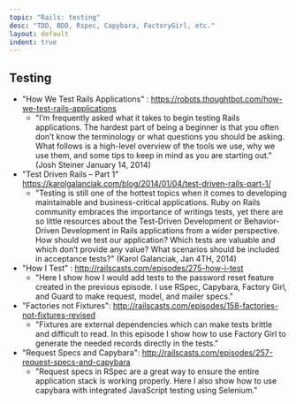 ```yaml
---
topic: "Rails: testing"
desc: "TDD, BDD, Rspec, Capybara, FactoryGirl, etc."
layout: default
indent: true
---
```


## Testing

* "How We Test Rails Applications" : <https://robots.thoughtbot.com/how-we-test-rails-applications> 
    * "I’m frequently asked what it takes to begin testing Rails applications. The hardest part of being a beginner is that you often don’t know the terminology or what questions you should be asking. What follows is a high-level overview of the tools we use, why we use them, and some tips to keep in mind as you are starting out." (Josh Steiner  January 14, 2014)
* "Test Driven Rails – Part 1" <https://karolgalanciak.com/blog/2014/01/04/test-driven-rails-part-1/>
    * "Testing is still one of the hottest topics when it comes to developing maintainable and business-critical applications. Ruby on Rails community embraces the importance of writings tests, yet there are so little resources about the Test-Driven Development or Behavior-Driven Development in Rails applications from a wider perspective. How should we test our application? Which tests are valuable and which don’t provide any value? What scenarios should be included in acceptance tests?" (Karol Galanciak, Jan 4TH, 2014)
* "How I Test" : <http://railscasts.com/episodes/275-how-i-test>
    * "Here I show how I would add tests to the password reset feature created in the previous episode. I use RSpec, Capybara, Factory Girl, and Guard to make request, model, and mailer specs."
* "Factories not Fixtures": <http://railscasts.com/episodes/158-factories-not-fixtures-revised>
    * "Fixtures are external dependencies which can make tests brittle and difficult to read. In this episode I show how to use Factory Girl to generate the needed records directly in the tests." 
* "Request Specs and Capybara": <http://railscasts.com/episodes/257-request-specs-and-capybara>
    * "Request specs in RSpec are a great way to ensure the entire application stack is working properly. Here I also show how to use capybara with integrated JavaScript testing using Selenium."
